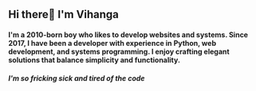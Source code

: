 ## Hi there👋 I'm Vihanga

#### I'm a 2010-born boy who likes to develop websites and systems. Since 2017, I have been a developer with experience in Python, web development, and systems programming. I enjoy crafting elegant solutions that balance simplicity and functionality.

##### I'm so fricking sick and tired of the code

<!--
**VihangaClement/vihangaclement** is a ✨ _special_ ✨ repository because its `README.md` (this file) appears on your GitHub profile.

Here are some ideas to get you started:

- 🔭 I’m currently working on ...
- 🌱 I’m currently learning ...
- 👯 I’m looking to collaborate on ...
- 🤔 I’m looking for help with ...
- 💬 Ask me about ...
- 📫 How to reach me: ...
- 😄 Pronouns: ...
- ⚡ Fun fact: ...
-->

<!--I'm so fucking sick and tired of the Visual Studio.-->
